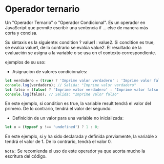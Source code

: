 # Operador ternario
Un "Operador Ternario" o "Operador Condicional". Es un operador en JavaScript que permite escribir una sentencia if ... else de manera más corta y concisa.

Su sintaxis es la siguiente: condition ? value1 : value2. Si condition es true, se evalúa value1, de lo contrario se evalúa value2. El resultado de la evaluación se asigna a la variable o se usa en el contexto correspondiente.

ejemplos de su uso:

* Asignación de valores condicionales:
```javascript
let verdadero = (true) ? 'Imprime valor verdadero' : 'Imprime valor falso';
console.log(verdadero); // Salida: "Imprime valor verdadero"
let falso = (false) ? 'Imprime valor verdadero' : 'Imprime valor falso';
console.log(falso); // Salida: "Imprime valor falso"
```
En este ejemplo, si condition es true, la variable result tendrá el valor del primero. De lo contrario, tendrá el valor del segundo.


* Definición de un valor para una variable no inicializada:
```javascript
let x = (typeof y !== 'undefined') ? 1 : 0;
```
En este ejemplo, si y ha sido declarada y definida previamente, la variable x tendrá el valor de 1. De lo contrario, tendrá el valor 0.

`Nota:` Se recomienda el uso de este operador ya que acorta mucho la escritura del código.